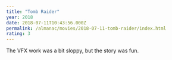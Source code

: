 ```yaml
---
title: "Tomb Raider"
year: 2018
date: 2018-07-11T10:43:56.000Z
permalink: /almanac/movies/2018-07-11-tomb-raider/index.html
rating: 3
---
```


The VFX work was a bit sloppy, but the story was fun.
